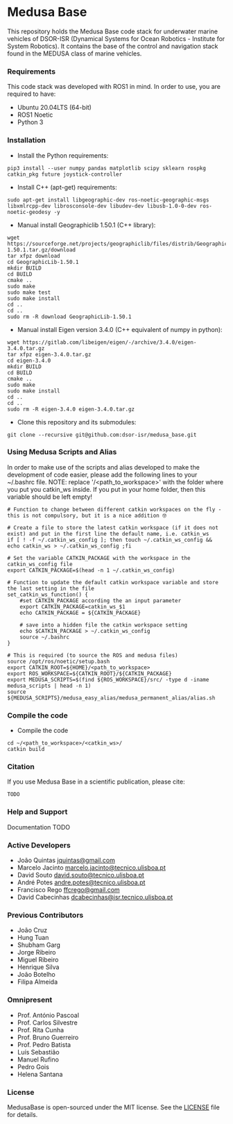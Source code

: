# Medusa Base
This repository holds the Medusa Base code stack for underwater marine vehicles of DSOR-ISR (Dynamical Systems for Ocean Robotics - Institute for System Robotics). It contains the base of the control and navigation stack found in the MEDUSA class of marine vehicles.

### Requirements
This code stack was developed with ROS1 in mind. In order to use, you are required to have:
- Ubuntu 20.04LTS (64-bit)
- ROS1 Noetic
- Python 3

### Installation
- Install the Python requirements:
```
pip3 install --user numpy pandas matplotlib scipy sklearn rospkg catkin_pkg future joystick-controller
```

- Install C++ (apt-get) requirements:
```
sudo apt-get install libgeographic-dev ros-noetic-geographic-msgs libxmlrcpp-dev librosconsole-dev libudev-dev libusb-1.0-0-dev ros-noetic-geodesy -y
```

- Manual install Geographiclib 1.50.1 (C++ library):
```
wget https://sourceforge.net/projects/geographiclib/files/distrib/GeographicLib-1.50.1.tar.gz/download
tar xfpz download
cd GeographicLib-1.50.1 
mkdir BUILD
cd BUILD
cmake ..
sudo make
sudo make test
sudo make install
cd ..
cd ..
sudo rm -R download GeographicLib-1.50.1
```

- Manual install Eigen version 3.4.0 (C++ equivalent of numpy in python):
```
wget https://gitlab.com/libeigen/eigen/-/archive/3.4.0/eigen-3.4.0.tar.gz
tar xfpz eigen-3.4.0.tar.gz
cd eigen-3.4.0
mkdir BUILD
cd BUILD
cmake ..
sudo make
sudo make install
cd ..
cd ..
sudo rm -R eigen-3.4.0 eigen-3.4.0.tar.gz
```

- Clone this repository and its submodules:
```
git clone --recursive git@github.com:dsor-isr/medusa_base.git
```

### Using Medusa Scripts and Alias
In order to make use of the scripts and alias developed to make the development of code easier, please add the following lines to your ~/.bashrc file.
NOTE: replace '/<path_to_workspace>' with the folder where you put you catkin_ws inside. If you put in your home folder, then this variable should be left empty!
```
# Function to change between different catkin workspaces on the fly - this is not compulsory, but it is a nice addition 🤓

# Create a file to store the latest catkin workspace (if it does not exist) and put in the first line the default name, i.e. catkin_ws
if [ ! -f ~/.catkin_ws_config ]; then touch ~/.catkin_ws_config && echo catkin_ws > ~/.catkin_ws_config ;fi

# Set the variable CATKIN_PACKAGE with the workspace in the catkin_ws_config file
export CATKIN_PACKAGE=$(head -n 1 ~/.catkin_ws_config)

# Function to update the default catkin workspace variable and store the last setting in the file
set_catkin_ws_function() {
    #set CATKIN_PACKAGE according the an input parameter
    export CATKIN_PACKAGE=catkin_ws_$1
    echo CATKIN_PACKAGE = ${CATKIN_PACKAGE}
    
    # save into a hidden file the catkin workspace setting
    echo $CATKIN_PACKAGE > ~/.catkin_ws_config
    source ~/.bashrc
}

# This is required (to source the ROS and medusa files)
source /opt/ros/noetic/setup.bash
export CATKIN_ROOT=${HOME}/<path_to_workspace>
export ROS_WORKSPACE=${CATKIN_ROOT}/${CATKIN_PACKAGE}
export MEDUSA_SCRIPTS=$(find ${ROS_WORKSPACE}/src/ -type d -iname medusa_scripts | head -n 1)
source ${MEDUSA_SCRIPTS}/medusa_easy_alias/medusa_permanent_alias/alias.sh
```

### Compile the code
- Compile the code
```
cd ~/<path_to_workspace>/<catkin_ws>/
catkin build
```

### Citation
If you use Medusa Base in a scientific publication, please cite:
```
TODO
```

### Help and Support
Documentation TODO

### Active Developers
- João Quintas <jquintas@gmail.com>
- Marcelo Jacinto <marcelo.jacinto@tecnico.ulisboa.pt>
- David Souto <david.souto@tecnico.ulisboa.pt>
- André Potes <andre.potes@tecnico.ulisboa.pt>
- Francisco Rego <ffcrego@gmail.com>
- David Cabecinhas <dcabecinhas@isr.tecnico.ulisboa.pt>

### Previous Contributors
- João Cruz
- Hung Tuan
- Shubham Garg
- Jorge Ribeiro
- Miguel Ribeiro
- Henrique Silva
- João Botelho
- Filipa Almeida

### Omnipresent
- Prof. António Pascoal
- Prof. Carlos Silvestre
- Prof. Rita Cunha
- Prof. Bruno Guerreiro
- Prof. Pedro Batista
- Luís Sebastião
- Manuel Rufino
- Pedro Gois
- Helena Santana

### License
MedusaBase is open-sourced under the MIT license. See the [LICENSE](LICENSE) file for details.
